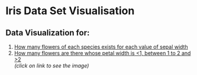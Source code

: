 # Iris Data Set Visualisation

## Data Visualization for:
1. [How many flowers of each species exists for each value of sepal width](iris1.png) 
2. [How many flowers are there whose petal width is <1, between 1 to 2 and >2](iris2.png) <br>
_(click on link to see the image)_

